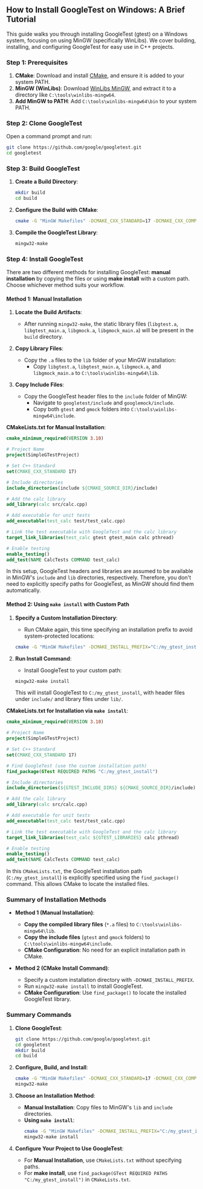 ## **How to Install GoogleTest on Windows: A Brief Tutorial**

This guide walks you through installing GoogleTest (gtest) on a Windows system, focusing on using MinGW (specifically WinLibs). We cover building, installing, and configuring GoogleTest for easy use in C++ projects.

### **Step 1: Prerequisites**

1. **CMake**: Download and install [CMake](https://cmake.org/download/), and ensure it is added to your system PATH.
2. **MinGW (WinLibs)**: Download [WinLibs MinGW](https://winlibs.com/), and extract it to a directory like `C:\tools\winlibs-mingw64`.
3. **Add MinGW to PATH**: Add `C:\tools\winlibs-mingw64\bin` to your system PATH.

### **Step 2: Clone GoogleTest**

Open a command prompt and run:

```sh
git clone https://github.com/google/googletest.git
cd googletest
```

### **Step 3: Build GoogleTest**

1. **Create a Build Directory**:
   ```sh
   mkdir build
   cd build
   ```

2. **Configure the Build with CMake**:
   ```sh
   cmake -G "MinGW Makefiles" -DCMAKE_CXX_STANDARD=17 -DCMAKE_CXX_COMPILER=g++ -DCMAKE_C_COMPILER=gcc ..
   ```

3. **Compile the GoogleTest Library**:
   ```sh
   mingw32-make
   ```

### **Step 4: Install GoogleTest**

There are two different methods for installing GoogleTest: **manual installation** by copying the files or using **make install** with a custom path. Choose whichever method suits your workflow.

#### **Method 1: Manual Installation**

1. **Locate the Build Artifacts**:
   - After running `mingw32-make`, the static library files (`libgtest.a`, `libgtest_main.a`, `libgmock.a`, `libgmock_main.a`) will be present in the `build` directory.

2. **Copy Library Files**:
   - Copy the `.a` files to the `lib` folder of your MinGW installation:
     - Copy `libgtest.a`, `libgtest_main.a`, `libgmock.a`, and `libgmock_main.a` to `C:\tools\winlibs-mingw64\lib`.

3. **Copy Include Files**:
   - Copy the GoogleTest header files to the `include` folder of MinGW:
     - Navigate to `googletest/include` and `googlemock/include`.
     - Copy both `gtest` and `gmock` folders into `C:\tools\winlibs-mingw64\include`.

**CMakeLists.txt for Manual Installation**:

```cmake
cmake_minimum_required(VERSION 3.10)

# Project Name
project(SimpleGTestProject)

# Set C++ Standard
set(CMAKE_CXX_STANDARD 17)

# Include directories
include_directories(include ${CMAKE_SOURCE_DIR}/include)

# Add the calc library
add_library(calc src/calc.cpp)

# Add executable for unit tests
add_executable(test_calc test/test_calc.cpp)

# Link the test executable with GoogleTest and the calc library
target_link_libraries(test_calc gtest gtest_main calc pthread)

# Enable testing
enable_testing()
add_test(NAME CalcTests COMMAND test_calc)
```

In this setup, GoogleTest headers and libraries are assumed to be available in MinGW's `include` and `lib` directories, respectively. Therefore, you don't need to explicitly specify paths for GoogleTest, as MinGW should find them automatically.

#### **Method 2: Using `make install` with Custom Path**

1. **Specify a Custom Installation Directory**:
   - Run CMake again, this time specifying an installation prefix to avoid system-protected locations:

   ```sh
   cmake -G "MinGW Makefiles" -DCMAKE_INSTALL_PREFIX="C:/my_gtest_install" ..
   ```

2. **Run Install Command**:
   - Install GoogleTest to your custom path:

   ```sh
   mingw32-make install
   ```

   This will install GoogleTest to `C:/my_gtest_install`, with header files under `include/` and library files under `lib/`.

**CMakeLists.txt for Installation via `make install`**:

```cmake
cmake_minimum_required(VERSION 3.10)

# Project Name
project(SimpleGTestProject)

# Set C++ Standard
set(CMAKE_CXX_STANDARD 17)

# Find GoogleTest (use the custom installation path)
find_package(GTest REQUIRED PATHS "C:/my_gtest_install")

# Include directories
include_directories(${GTEST_INCLUDE_DIRS} ${CMAKE_SOURCE_DIR}/include)

# Add the calc library
add_library(calc src/calc.cpp)

# Add executable for unit tests
add_executable(test_calc test/test_calc.cpp)

# Link the test executable with GoogleTest and the calc library
target_link_libraries(test_calc ${GTEST_LIBRARIES} calc pthread)

# Enable testing
enable_testing()
add_test(NAME CalcTests COMMAND test_calc)
```

In this `CMakeLists.txt`, the GoogleTest installation path (`C:/my_gtest_install`) is explicitly specified using the `find_package()` command. This allows CMake to locate the installed files.

### **Summary of Installation Methods**

- **Method 1 (Manual Installation)**: 
  - **Copy the compiled library files** (`*.a` files) to `C:\tools\winlibs-mingw64\lib`.
  - **Copy the include files** (`gtest` and `gmock` folders) to `C:\tools\winlibs-mingw64\include`.
  - **CMake Configuration**: No need for an explicit installation path in CMake.

- **Method 2 (CMake Install Command)**:
  - Specify a custom installation directory with `-DCMAKE_INSTALL_PREFIX`.
  - Run `mingw32-make install` to install GoogleTest.
  - **CMake Configuration**: Use `find_package()` to locate the installed GoogleTest library.

### **Summary Commands**

1. **Clone GoogleTest**:
   ```sh
   git clone https://github.com/google/googletest.git
   cd googletest
   mkdir build
   cd build
   ```

2. **Configure, Build, and Install**:
   ```sh
   cmake -G "MinGW Makefiles" -DCMAKE_CXX_STANDARD=17 -DCMAKE_CXX_COMPILER=g++ -DCMAKE_C_COMPILER=gcc ..
   mingw32-make
   ```
   
3. **Choose an Installation Method**:
   - **Manual Installation**: Copy files to MinGW's `lib` and `include` directories.
   - **Using `make install`**:
     ```sh
     cmake -G "MinGW Makefiles" -DCMAKE_INSTALL_PREFIX="C:/my_gtest_install" ..
     mingw32-make install
     ```

4. **Configure Your Project to Use GoogleTest**:
   - For **Manual Installation**, use `CMakeLists.txt` without specifying paths.
   - For **make install**, use `find_package(GTest REQUIRED PATHS "C:/my_gtest_install")` in `CMakeLists.txt`.
